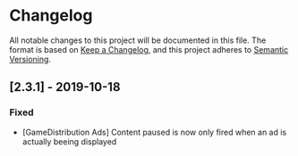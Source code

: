 # Changelog
All notable changes to this project will be documented in this file.
The format is based on [Keep a Changelog](https://keepachangelog.com/en/1.0.0/),
and this project adheres to [Semantic Versioning](https://semver.org/spec/v2.0.0.html).
## [2.3.1] - 2019-10-18
### Fixed
- [GameDistribution Ads] Content paused is now only fired when an ad is actually beeing displayed
